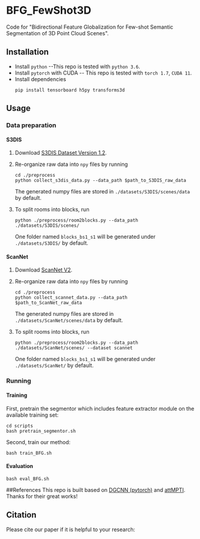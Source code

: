 # BFG_FewShot3D
Code for "Bidirectional Feature Globalization for Few-shot Semantic Segmentation of 3D Point Cloud Scenes".

## Installation
- Install `python` --This repo is tested with `python 3.6`.
- Install `pytorch` with CUDA -- This repo is tested with `torch 1.7`, `CUDA 11`. 
- Install dependencies
    ```
    pip install tensorboard h5py transforms3d
    ```

## Usage
### Data preparation
#### S3DIS
1. Download [S3DIS Dataset Version 1.2](http://buildingparser.stanford.edu/dataset.html).
2. Re-organize raw data into `npy` files by running
   ```
   cd ./preprocess
   python collect_s3dis_data.py --data_path $path_to_S3DIS_raw_data
   ```
   The generated numpy files are stored in `./datasets/S3DIS/scenes/data` by default.
3. To split rooms into blocks, run 

    ```python ./preprocess/room2blocks.py --data_path ./datasets/S3DIS/scenes/```
    
    One folder named `blocks_bs1_s1` will be generated under `./datasets/S3DIS/` by default. 


#### ScanNet
1. Download [ScanNet V2](http://www.scan-net.org/).
2. Re-organize raw data into `npy` files by running
	```
	cd ./preprocess
	python collect_scannet_data.py --data_path $path_to_ScanNet_raw_data
	```
   The generated numpy files are stored in `./datasets/ScanNet/scenes/data` by default.
3. To split rooms into blocks, run 

    ```python ./preprocess/room2blocks.py --data_path ./datasets/ScanNet/scenes/ --dataset scannet```
    
    One folder named `blocks_bs1_s1` will be generated under `./datasets/ScanNet/` by default. 


### Running 
#### Training
First, pretrain the segmentor which includes feature extractor module on the available training set:
    
    cd scripts
    bash pretrain_segmentor.sh

Second, train our method:
	
	bash train_BFG.sh


#### Evaluation
    
    bash eval_BFG.sh

##References
This repo is built based on [DGCNN (pytorch)](https://github.com/WangYueFt/dgcnn/tree/master/pytorch) and [attMPTI](https://github.com/Na-Z/attMPTI). Thanks for their great works!


## Citation
Please cite our paper if it is helpful to your research:
